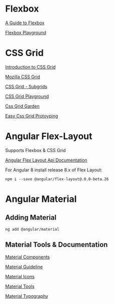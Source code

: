 # Flexbox

[A Guide to Flexbox](https://css-tricks.com/snippets/css/a-guide-to-flexbox/)

[Flexbox Playground](https://demos.scotch.io/visual-guide-to-css3-flexbox-flexbox-playground/demos/)

# CSS Grid

[Introduction to CSS Grid](https://css-tricks.com/snippets/css/complete-guide-grid/)

[Mozilla CSS Grid](https://mozilladevelopers.github.io/playground/css-grid)

[CSS Grid - Subgrids](https://www.smashingmagazine.com/2018/07/css-grid-2/)

[CSS Grid Playground](https://www.cssgridplayground.com/)

[Css Grid Garden](https://cssgridgarden.com/#de)

[Easy Css Grid Protoyping](http://cssgr.id/)

# Angular Flex-Layout

Supports Flexbox & CSS Grid

[Angular Flex Layout Api Documentation](https://github.com/angular/flex-layout/wiki/Declarative-API-Overview)

For Angular 8 install release 8.x of Flex Layout:

```
npm i --save @angular/flex-layout@.0.0-beta.26
```

# Angular Material

## Adding Material

```
ng add @angular/material
```

## Material Tools & Documentation

[Material Components](https://material.angular.io/components/)

[Material Guideline](https://material.io/design/guidelines-overview/)

[Material Icons](https://material.io/tools/icons/)

[Material Tools](https://material.io/tools/)

[Material Typography](https://material.angular.io/guide/typography)
